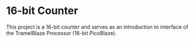 # 16-bit Counter
This project is a 16-bit counter and serves as an introduction to interface of the TramelBlaze Processor (16-bit PicoBlaze).
